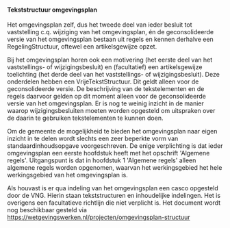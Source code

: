 #### Tekststructuur omgevingsplan

Het omgevingsplan zelf, dus het tweede deel van ieder besluit tot vaststelling
c.q. wijziging van het omgevingsplan, én de geconsolideerde versie van het
omgevingsplan bestaan uit regels en kennen derhalve een RegelingStructuur,
oftewel een artikelsgewijze opzet.

Bij het omgevingsplan horen ook een motivering (het eerste deel van het
vaststellings- of wijzigingsbesluit) en (facultatief) een artikelsgewijze
toelichting (het derde deel van het vaststellings- of wijzigingsbesluit). Deze
onderdelen hebben een VrijeTekstStructuur. Dit geldt alleen voor de
geconsolideerde versie. De beschrijving van de tekstelementen en de regels
daarvoor gelden op dit moment alleen voor de geconsolideerde versie van het
omgevingsplan. Er is nog te weinig inzicht in de manier waarop
wijzigingsbesluiten moeten worden opgesteld om uitspraken over de daarin te
gebruiken tekstelementen te kunnen doen.

Om de gemeente de mogelijkheid te bieden het omgevingsplan naar eigen inzicht in
te delen wordt slechts een zeer beperkte vorm van standaardinhoudsopgave
voorgeschreven. De enige verplichting is dat ieder omgevingsplan een eerste
hoofdstuk heeft met het opschrift 'Algemene regels'. Uitgangspunt is dat in
hoofdstuk 1 'Algemene regels' alleen algemene regels worden opgenomen, waarvan
het werkingsgebied het hele werkingsgebied van het omgevingsplan is.

Als houvast is er qua indeling van het omgevingsplan een casco opgesteld door de
VNG. Hierin staan tekststructuren en inhoudelijke indelingen. Het is overigens
een facultatieve richtlijn die niet verplicht is. Het document wordt nog
beschikbaar gesteld via
<https://wetgevingswerken.nl/projecten/omgevingsplan-structuur>
